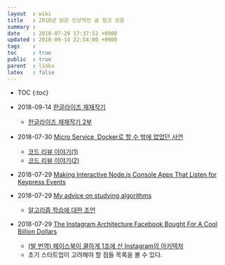 ```yaml
---
layout  : wiki
title   : 2018년 읽은 인상적인 글 링크 모음
summary : 
date    : 2018-07-29 17:37:52 +0900
updated : 2018-09-14 22:54:00 +0900
tags    : 
toc     : true
public  : true
parent  : links
latex   : false
---
```

* TOC
{:toc}

* 2018-09-14 [한글라이즈 재재작기](https://www.slideshare.net/sublee/ss-113085659 )
    * [한글라이즈 재재작기 2부](https://www.slideshare.net/sublee/2-113085538 )
* 2018-07-30 [Micro Service, Docker로 할 수 밖에 없었던 사연](https://www.popit.kr/micro-service-docker%EB%A1%9C-%ED%95%A0-%EC%88%98-%EB%B0%96%EC%97%90-%EC%97%86%EC%97%88%EB%8D%98-%EC%82%AC%EC%97%B0/ )
    * [코드 리뷰 이야기(1)](https://www.popit.kr/%EC%BD%94%EB%93%9C-%EB%A6%AC%EB%B7%B0-%EC%9D%B4%EC%95%BC%EA%B8%B0-1/ )
    * [코드 리뷰 이야기(2)](https://www.popit.kr/%EC%BD%94%EB%93%9C-%EB%A6%AC%EB%B7%B0-%EC%9D%B4%EC%95%BC%EA%B8%B02/ )
* 2018-07-29 [Making Interactive Node.js Console Apps That Listen for Keypress Events](http://thisdavej.com/making-interactive-node-js-console-apps-that-listen-for-keypress-events/ )
* 2018-07-29 [My advice on studying algorithms](http://shlegeris.com/2016/08/14/algorithms )
    * [알고리즘 학습에 대한 조언](https://www.haruair.com/blog/4546/amp )
* 2018-07-29 [The Instagram Architecture Facebook Bought For A Cool Billion Dollars](http://highscalability.com/blog/2012/4/9/the-instagram-architecture-facebook-bought-for-a-cool-billio.html )
    * [(발 번역) 페이스북이 쿨하게 1조에 산 Instagram의 아키텍처](https://charsyam.wordpress.com/2012/04/20/%EB%B0%9C-%EB%B2%88%EC%97%AD-%ED%8E%98%EC%9D%B4%EC%8A%A4%EB%B6%81%EC%9D%B4-%EC%BF%A8%ED%95%98%EA%B2%8C-1%EC%A1%B0%EC%97%90-%EC%82%B0-instagram%EC%9D%98-%EC%95%84%ED%82%A4%ED%85%8D%EC%B2%98/ )
    * 초기 스타트업이 고려해야 할 점들 목록을 볼 수 있다.
